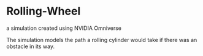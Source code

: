 # Rolling-Wheel
a simulation created using NVIDIA Omniverse

The simulation models the path a rolling cylinder would take if there was an obstacle in its way.
